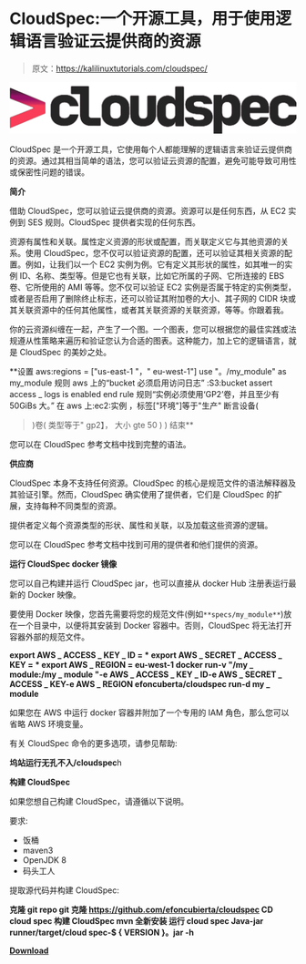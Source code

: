 # CloudSpec:一个开源工具，用于使用逻辑语言验证云提供商的资源

> 原文：<https://kalilinuxtutorials.com/cloudspec/>

[![](img//73517b7b15653d8b4bd898aa3918c6f3.png)](https://blogger.googleusercontent.com/img/a/AVvXsEhcClqf0oFe4lFhY2Fo7wQZLjt3XKyeoVaM22DuW-N1H0gxlm08fKiwFZES8f-_5J0EgQ4Y_n-SkfF-LIHHU-QbxlDkfRFvmriDroEevJWn0Sm1LXhDjaNjuin_Kc0WWGpNgW2LSkSx_d31lOAsW-orvSniB8l-TSoyo92dUTRyqW6PUOFZbYDLMqzH=s2111)

CloudSpec 是一个开源工具，它使用每个人都能理解的逻辑语言来验证云提供商的资源。通过其相当简单的语法，您可以验证云资源的配置，避免可能导致可用性或保密性问题的错误。

**简介**

借助 CloudSpec，您可以验证云提供商的资源。资源可以是任何东西，从 EC2 实例到 SES 规则。CloudSpec 提供者实现的任何东西。

资源有属性和关联。属性定义资源的形状或配置，而关联定义它与其他资源的关系。使用 CloudSpec，您不仅可以验证资源的配置，还可以验证其相关资源的配置。例如，让我们以一个 EC2 实例为例。它有定义其形状的属性，如其唯一的实例 ID、名称、类型等。但是它也有关联，比如它所属的子网、它所连接的 EBS 卷、它所使用的 AMI 等等。您不仅可以验证 EC2 实例是否属于特定的实例类型，或者是否启用了删除终止标志，还可以验证其附加卷的大小、其子网的 CIDR 块或其关联资源中的任何其他属性，或者其关联资源的关联资源，等等。你跟着我。

你的云资源纠缠在一起，产生了一个图。一个图表，您可以根据您的最佳实践或法规遵从性策略来遍历和验证您认为合适的图表。这种能力，加上它的逻辑语言，就是 CloudSpec 的美妙之处。

**设置 aws:regions = ["us-east-1 "，" eu-west-1"]
use "。/my_module" as my_module
规则 aws 上的“bucket 必须启用访问日志”
:S3:bucket
assert access _ logs is enabled
end rule
规则“实例必须使用‘GP2’卷，并且至少有 50GiBs 大。”
在 aws 上:ec2:实例
，标签["环境"]等于"生产"
断言设备(
>)卷(
类型等于" gp2】，
大小 gte 50
)
)
结束**

您可以在 CloudSpec 参考文档中找到完整的语法。

**供应商**

CloudSpec 本身不支持任何资源。CloudSpec 的核心是规范文件的语法解释器及其验证引擎。然而，CloudSpec 确实使用了提供者，它们是 CloudSpec 的扩展，支持每种不同类型的资源。

提供者定义每个资源类型的形状、属性和关联，以及加载这些资源的逻辑。

您可以在 CloudSpec 参考文档中找到可用的提供者和他们提供的资源。

**运行 CloudSpec docker 镜像**

您可以自己构建并运行 CloudSpec jar，也可以直接从 docker Hub 注册表运行最新的 Docker 映像。

要使用 Docker 映像，您首先需要将您的规范文件(例如`**specs/my_module**`)放在一个目录中，以便将其安装到 Docker 容器中。否则，CloudSpec 将无法打开容器外部的规范文件。

**export AWS _ ACCESS _ KEY _ ID = * export AWS _ SECRET _ ACCESS _ KEY = *
export AWS _ REGION = eu-west-1
docker run-v "/my _ module:/my _ module "-e AWS _ ACCESS _ KEY _ ID-e AWS _ SECRET _ ACCESS _ KEY-e AWS _ REGION efoncuberta/cloudspec run-d my _ module**

如果您在 AWS 中运行 docker 容器并附加了一个专用的 IAM 角色，那么您可以省略 AWS 环境变量。

有关 CloudSpec 命令的更多选项，请参见帮助:

**坞站运行无孔不入/cloudspec**h

**构建 CloudSpec**

如果您想自己构建 CloudSpec，请遵循以下说明。

要求:

*   饭桶
*   maven3
*   OpenJDK 8
*   码头工人

提取源代码并构建 CloudSpec:

**克隆 git repo
git 克隆 https://github.com/efoncubierta/cloudspec
CD cloud spec
构建 CloudSpec
mvn 全新安装
运行 cloud spec
Java-jar runner/target/cloud spec-$ { VERSION }。jar -h**

[**Download**](https://github.com/efoncubierta/cloudspec)